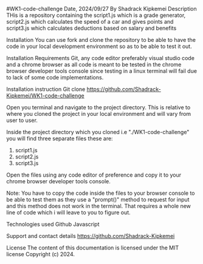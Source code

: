 #WK1-code-challenge
Date, 2024/09/27
By Shadrack Kipkemei
Description
THis is a repository containing the script1.js which is a grade generator, script2.js which calculates the speed of a car and gives points and script3.js which calculates deductions based on salary and benefits

Installation
You can use fork and clone the repository to be able to have the code in your local development environment so as to be able to test it out.

Installation Requirements
Git, any code editor preferably visual studio code and a chrome browser as all code is meant to be tested in the chrome browser developer tools console since testing in a linux terminal will fail due to lack of some code implementations.

Installation instruction
Git clone https://github.com/Shadrack-Kipkemei/WK1-code-challenge

Open you terminal and navigate to the project directory. This is relative to where you cloned the project in your local environment and will vary from user to user.

Inside the project directory which you cloned i.e "./WK1-code-challenge" you will find three separate files these are:

1. script1.js
2. script2.js
3. script3.js

Open the files using any code editor of preference and copy it to your chrome browser developer tools console.

Note: You have to copy the code inside the files to your browser console to be able to test them as they use a "prompt()" method to request for input and this method does not work in the terminal. That requires a whole new line of code which i will leave to you to figure out.

Technologies used
Github Javascript

Support and contact details
https://github.com/Shadrack-Kipkemei

License
The content of this documentation is licensed under the MIT license Copyright (c) 2024.
